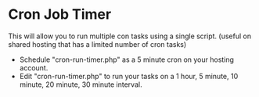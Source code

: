 # Cron Job Timer

This will allow you to run multiple con tasks using a single script. (useful on shared hosting that has a limited number of cron tasks)

 - Schedule "cron-run-timer.php" as a 5 minute cron on your hosting account.
 - Edit "cron-run-timer.php" to run your tasks on a 1 hour, 5 minute, 10 minute, 20 minute, 30 minute interval.
